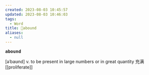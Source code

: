 ```yaml
---
created: 2023-08-03 10:45:57
updated: 2023-08-03 10:46:03
tags:
  - Word
title: 📖abound
aliases:
  - null
---
```


<pre><strong>abound</strong></pre>
[əˈbaʊnd]
v. to be present in large numbers or in great quantity 充满
[[proliferate]]
